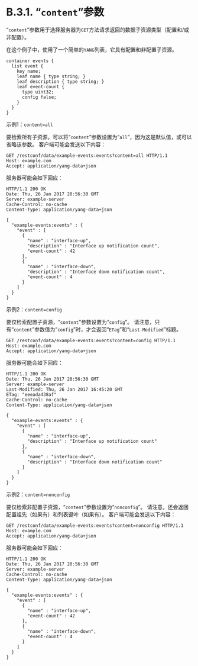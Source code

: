 # B.3.1. “`content`”参数

“`content`”参数用于选择服务器为`GET`方法请求返回的数据子资源类型（配置和/或非配置）。

在这个例子中，使用了一个简单的`YANG`列表，它具有配置和非配置子资源。

```YANG
container events {
  list event {
    key name;
    leaf name { type string; }
    leaf description { type string; }
    leaf event-count {
      type uint32;
      config false;
    }
  }
}
```

示例1：`content=all`

要检索所有子资源，可以将“`content`”参数设置为“`all`”，因为这是默认值，或可以省略该参数。 客户端可能会发送以下内容：

```HTTP
GET /restconf/data/example-events:events?content=all HTTP/1.1
Host: example.com
Accept: application/yang-data+json
```

服务器可能会如下回应：

```HTTP
HTTP/1.1 200 OK
Date: Thu, 26 Jan 2017 20:56:30 GMT
Server: example-server
Cache-Control: no-cache
Content-Type: application/yang-data+json

{
  "example-events:events" : {
    "event" : [
      {
        "name" : "interface-up",
        "description" : "Interface up notification count",
        "event-count" : 42
      },
      {
        "name" : "interface-down",
        "description" : "Interface down notification count",
        "event-count" : 4
      }
    ]
  }
}
```

示例2：`content=config`

要仅检索配置子资源，“`content`”参数设置为“`config`”。 请注意，只有“`content`”参数值为“`config`”时，才会返回“`ETag`”和“`Last-Modified`”标题。


```HTTP
GET /restconf/data/example-events:events?content=config HTTP/1.1
Host: example.com
Accept: application/yang-data+json
```

服务器可能会如下回应：

```HTTP
HTTP/1.1 200 OK
Date: Thu, 26 Jan 2017 20:56:30 GMT
Server: example-server
Last-Modified: Thu, 26 Jan 2017 16:45:20 GMT
ETag: "eeeada438af"
Cache-Control: no-cache
Content-Type: application/yang-data+json

{
  "example-events:events" : {
    "event" : [
      {
        "name" : "interface-up",
        "description" : "Interface up notification count"
      },
      {
        "name" : "interface-down",
        "description" : "Interface down notification count"
      }
    ]
  }
}
```

示例2：`content=nonconfig`

要仅检索非配置子资源，“`content`”参数设置为“`nonconfig`”。 请注意，还会返回配置祖先（如果有）和列表键叶（如果有）。 客户端可能会发送以下内容：

```HTTP
GET /restconf/data/example-events:events?content=nonconfig HTTP/1.1
Host: example.com
Accept: application/yang-data+json
```

服务器可能会如下回应：

```HTTP
HTTP/1.1 200 OK
Date: Thu, 26 Jan 2017 20:56:30 GMT
Server: example-server
Cache-Control: no-cache
Content-Type: application/yang-data+json

{
  "example-events:events" : {
    "event" : [
      {
        "name" : "interface-up",
        "event-count" : 42
      },
      {
        "name" : "interface-down",
        "event-count" : 4
      }
    ]
  }
}
```
